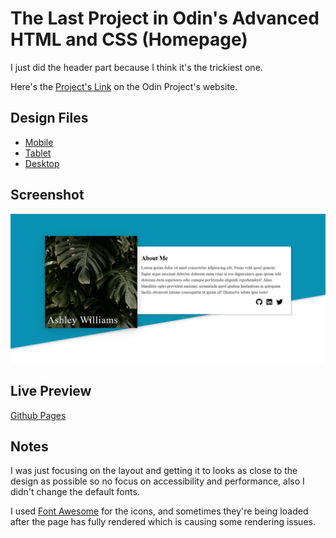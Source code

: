 # The Last Project in Odin's Advanced HTML and CSS (Homepage)

I just did the header part because I think it's the trickiest one.

Here's the [Project's Link](https://www.theodinproject.com/lessons/node-path-advanced-html-and-css-homepage) on the Odin Project's website.

## Design Files

- [Mobile](https://cdn.statically.io/gh/TheOdinProject/curriculum/1c8b5c739efd263e8cc48703988b18d6e3afe034/advanced_html_css/responsive-design/project_personal_portfolio/imgs/portfolio%20mobile.png)
- [Tablet](https://cdn.statically.io/gh/TheOdinProject/curriculum/1c8b5c739efd263e8cc48703988b18d6e3afe034/advanced_html_css/responsive-design/project_personal_portfolio/imgs/portfolio%20tablet.png)
- [Desktop](https://cdn.statically.io/gh/TheOdinProject/curriculum/1c8b5c739efd263e8cc48703988b18d6e3afe034/advanced_html_css/responsive-design/project_personal_portfolio/imgs/portfolio.png)

## Screenshot

![Alt text](screenshot.png)

## Live Preview

[Github Pages](https://x287xtesting.github.io/odin-project-advanced-html-and-css-last-project/)

## Notes

I was just focusing on the layout and getting it to looks as close to the design as possible so no focus on accessibility and performance, also I didn't change the default fonts.

I used [Font Awesome](https://fontawesome.com/) for the icons, and sometimes they're being loaded after the page has fully rendered which is causing some rendering issues.
